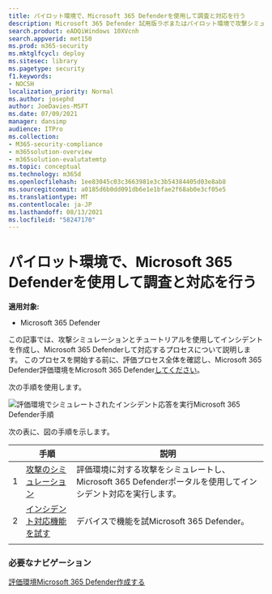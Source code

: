```yaml
---
title: パイロット環境で、Microsoft 365 Defenderを使用して調査と対応を行う
description: Microsoft 365 Defender 試用版ラボまたはパイロット環境で攻撃シミュレーションをセットアップし、デバイス、ID、データ、およびアプリケーションを保護するようにユーザーに教えるために設計されたセキュリティ ソリューションを試します。
search.product: eADQiWindows 10XVcnh
search.appverid: met150
ms.prod: m365-security
ms.mktglfcycl: deploy
ms.sitesec: library
ms.pagetype: security
f1.keywords:
- NOCSH
localization_priority: Normal
ms.author: josephd
author: JoeDavies-MSFT
ms.date: 07/09/2021
manager: dansimp
audience: ITPro
ms.collection:
- M365-security-compliance
- m365solution-overview
- m365solution-evalutatemtp
ms.topic: conceptual
ms.technology: m365d
ms.openlocfilehash: 1ee83045c03c3663981e3c3b54384405d03e8ab8
ms.sourcegitcommit: a0185d6b0dd091db6e1e1bfae2f68ab0e3cf05e5
ms.translationtype: MT
ms.contentlocale: ja-JP
ms.lasthandoff: 08/13/2021
ms.locfileid: "58247170"
---
```

# <a name="investigate-and-respond-using-microsoft-365-defender-in-a-pilot-environment"></a>パイロット環境で、Microsoft 365 Defenderを使用して調査と対応を行う

**適用対象:**
- Microsoft 365 Defender

この記事では、攻撃シミュレーションとチュートリアルを使用してインシデントを作成し、Microsoft 365 Defenderして対応するプロセスについて説明します。 このプロセスを開始する前に、評価プロセス全体を確認し、Microsoft 365 Defender評価[](eval-overview.md)環境をMicrosoft 365 Defender[してください](eval-create-eval-environment.md)。

次の手順を使用します。

![評価環境でシミュレートされたインシデント応答を実行Microsoft 365 Defender手順](../../media/eval-defender-investigate-respond/eval-defender-eval-investigate-respond-steps.png)

次の表に、図の手順を示します。

| |手順  |説明  |
|---------|---------|---------|
|1|[攻撃のシミュレーション](eval-defender-investigate-respond-simulate-attack.md)     |   評価環境に対する攻撃をシミュレートし、Microsoft 365 Defenderポータルを使用してインシデント対応を実行します。      |
|2 |[インシデント対応機能を試す ](eval-defender-investigate-respond-additional.md)    |    デバイスで機能を試Microsoft 365 Defender。     |
||||

### <a name="navigation-you-may-need"></a>必要なナビゲーション

[評価環境Microsoft 365 Defender作成する](eval-create-eval-environment.md)
